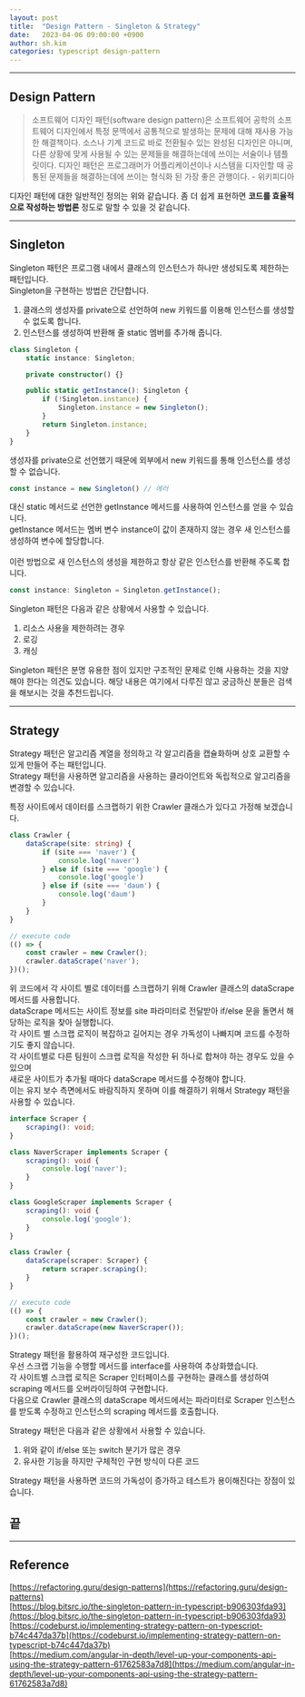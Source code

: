 ```yaml
---
layout: post
title:  "Design Pattern - Singleton & Strategy"
date:   2023-04-06 09:00:00 +0900
author: sh.kim
categories: typescript design-pattern
---
```

<hr/>

## Design Pattern

> 소프트웨어 디자인 패턴(software design pattern)은 소프트웨어 공학의 소프트웨어 디자인에서 특정 문맥에서 공통적으로 발생하는 문제에 대해 재사용 가능한 해결책이다. 소스나 기계 코드로 바로 전환될수 있는 완성된 디자인은 아니며, 다른 상황에 맞게 사용될 수 있는 문제들을 해결하는데에 쓰이는 서술이나 템플릿이다. 디자인 패턴은 프로그래머가 어플리케이션이나 시스템을 디자인할 때 공통된 문제들을 해결하는데에 쓰이는 형식화 된 가장 좋은 관행이다. - 위키피디아

디자인 패턴에 대한 일반적인 정의는 위와 같습니다. 좀 더 쉽게 표현하면 **코드를 효율적으로 작성하는 방법론** 정도로 말할 수 있을 것 같습니다.

---

## Singleton

Singleton 패턴은 프로그램 내에서 클래스의 인스턴스가 하나만 생성되도록 제한하는 패턴입니다.<br/>
Singleton을 구현하는 방법은 간단합니다. <br/>
1. 클래스의 생성자를 private으로 선언하여 new 키워드를 이용해 인스턴스를 생성할 수 없도록 합니다.
2. 인스턴스를 생성하여 반환해 줄 static 멤버를 추가해 줍니다.

```typescript
class Singleton {
    static instance: Singleton;

    private constructor() {}

    public static getInstance(): Singleton {
        if (!Singleton.instance) {
            Singleton.instance = new Singleton();
        }
        return Singleton.instance;
    }
}

```
생성자를 private으로 선언했기 때문에 외부에서 new 키워드를 통해 인스턴스를 생성할 수 없습니다.

```typescript
const instance = new Singleton() // 에러
```

대신 static 메서드로 선언한 getInstance 메서드를 사용하여 인스턴스를 얻을 수 있습니다.<br/>
getInstance 메서드는 멤버 변수 instance이 값이 존재하지 않는 경우 새 인스턴스를 생성하여 변수에 할당합니다.<br/>  
이런 방법으로 새 인스턴스의 생성을 제한하고 항상 같은 인스턴스를 반환해 주도록 합니다.

```typescript
const instance: Singleton = Singleton.getInstance();
```

Singleton 패턴은 다음과 같은 상황에서 사용할 수 있습니다.

1. 리소스 사용을 제한하려는 경우
2. 로깅
3. 캐싱

Singleton 패턴은 분명 유용한 점이 있지만 구조적인 문제로 인해 사용하는 것을 지양해야 한다는 의견도 있습니다.
해당 내용은 여기에서 다루진 않고 궁금하신 분들은 검색을 해보시는 것을 추천드립니다.

---

## Strategy

Strategy 패턴은 알고리즘 계열을 정의하고 각 알고리즘을 캡슐화하며 상호 교환할 수 있게 만들어 주는 패턴입니다.<br/>
Strategy 패턴을 사용하면 알고리즘을 사용하는 클라이언트와 독립적으로 알고리즘을 변경할 수 있습니다.


특정 사이트에서 데이터를 스크랩하기 위한 Crawler 클래스가 있다고 가정해 보겠습니다.<br/>

```typescript
class Crawler {
    dataScrape(site: string) {
        if (site === 'naver') {
            console.log('naver')
        } else if (site === 'google') {
            console.log('google')
        } else if (site === 'daum') {
            console.log('daum')
        }
    }
}

// execute code
(() => {
    const crawler = new Crawler();
    crawler.dataScrape('naver');
})();
```

위 코드에서 각 사이트 별로 데이터를 스크랩하기 위해 Crawler 클래스의 dataScrape 메서드를 사용합니다.<br/>
dataScrape 메서드는 사이트 정보를 site 파라미터로 전달받아 if/else 문을 돌면서 해당하는 로직을 찾아 실행합니다.<br/>
각 사이트 별 스크랩 로직이 복잡하고 길어지는 경우 가독성이 나빠지며 코드를 수정하기도 좋지 않습니다.<br/>
각 사이트별로 다른 팀원이 스크랩 로직을 작성한 뒤 하나로 합쳐야 하는 경우도 있을 수 있으며<br/>
새로운 사이트가 추가될 때마다 dataScrape 메서드를 수정해야 합니다.<br/>
이는 유지 보수 측면에서도 바람직하지 못하며 이를 해결하기 위해서 Strategy 패턴을 사용할 수 있습니다.

```typescript
interface Scraper {
    scraping(): void;
}

class NaverScraper implements Scraper {
    scraping(): void {
        console.log('naver');
    }
}

class GoogleScraper implements Scraper {
    scraping(): void {
        console.log('google');
    }
}

class Crawler {
    dataScrape(scraper: Scraper) {
        return scraper.scraping();
    }
}

// execute code
(() => {
    const crawler = new Crawler();
    crawler.dataScrape(new NaverScraper());
})();
```
Strategy 패턴을 활용하여 재구성한 코드입니다.<br/>
우선 스크랩 기능을 수행할 메서드를 interface를 사용하여 추상화했습니다.<br/>
각 사이트별 스크랩 로직은 Scraper 인터페이스를 구현하는 클래스를 생성하여 scraping 메서드를 오버라이딩하여 구현합니다.<br/>
다음으로 Crawler 클래스의 dataScrape 메서드에서는 파라미터로 Scraper 인스턴스를 받도록 수정하고 인스턴스의 scraping 메서드를 호출합니다.<br/>


Strategy 패턴은 다음과 같은 상황에서 사용할 수 있습니다.
1. 위와 같이 if/else 또는 switch 분기가 많은 경우
2. 유사한 기능을 하지만 구체적인 구현 방식이 다른 코드

Strategy 패턴을 사용하면 코드의 가독성이 증가하고 테스트가 용이해진다는 장점이 있습니다.

## 끝

---

## Reference

[https://refactoring.guru/design-patterns](https://refactoring.guru/design-patterns)<br/>
[https://blog.bitsrc.io/the-singleton-pattern-in-typescript-b906303fda93](https://blog.bitsrc.io/the-singleton-pattern-in-typescript-b906303fda93)<br/>
[https://codeburst.io/implementing-strategy-pattern-on-typescript-b74c447da37b](https://codeburst.io/implementing-strategy-pattern-on-typescript-b74c447da37b)<br/>
[https://medium.com/angular-in-depth/level-up-your-components-api-using-the-strategy-pattern-61762583a7d8](https://medium.com/angular-in-depth/level-up-your-components-api-using-the-strategy-pattern-61762583a7d8)<br/>


